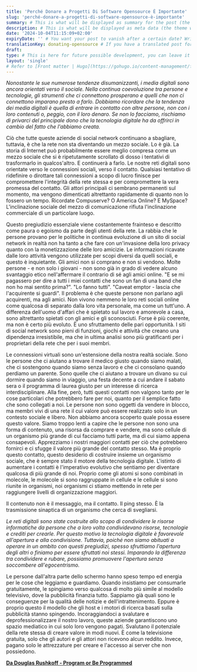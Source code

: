```yaml
---
title: 'Perché Donare a Progetti Di Software Opensource È Importante'
slug: 'perché-donare-a-progetti-di-software-opensource-è-importante'
summary: # This is what will be displayed as summary for the post (the theme will automatically generate one from the content you write in the post if left empty)
description: # This is what will be displayed as meta data (the theme will automatically grab it from summary if left empty)
date: '2024-10-04T11:15:09+02:00'
expiryDate: '' # You want your post to vanish after a certain date? Write it down here! Must be in the same format of `date`
translationKey: donating-opensource # If you have a translated post for this one, set the same translationKey to have the translation displayed
draft:
type: # This is here for future possible development, you can leave it blank
layout: 'single'
# Refer to [Front matter | Hugo](https://gohugo.io/content-management/front-matter/)
---
```


_Nonostante le sue numerose tendenze disumanizzanti, i media digitali sono ancora orientati verso il sociale. Nella continua coevoluzione tra persone e tecnologie, gli strumenti che ci connettono prosperano e quelli che non ci connettono imparano presto a farlo. Dobbiamo ricordare che la tendenza dei media digitali è quella di entrare in contatto con altre persone, non con i loro contenuti o, peggio, con il loro denaro. Se non lo facciamo, rischiamo di privarci del principale dono che la tecnologia digitale ha da offrirci in cambio del fatto che l'abbiamo creata._

Ciò che tutte queste aziende di social network continuano a sbagliare, tuttavia, è che la rete non sta diventando un mezzo sociale. Lo è già. La storia di Internet può probabilmente essere meglio compresa come un mezzo sociale che si è ripetutamente scrollato di dosso i tentativi di trasformarlo in qualcos'altro. E continuerà a farlo. Le nostre reti digitali sono orientate verso le connessioni sociali, verso il contatto. Qualsiasi tentativo di ridefinire o dirottare tali connessioni a scopo di lucro finisce per compromettere l'integrità della rete stessa e per compromettere la vera promessa del contatto.
Gli attori principali ci sembrano permanenti sul momento, ma vengono dimenticati altrettanto rapidamente di quanto non lo fossero un tempo. Ricordate Compuserve? O America Online? E MySpace? L'inclinazione sociale del mezzo di comunicazione rifiuta l'inclinazione commerciale di un particolare luogo.

Questo pregiudizio essenziale viene costantemente frainteso e descritto come paura o egoismo da parte degli utenti della rete. La rabbia che le persone provano per le politiche in continua evoluzione di un sito di social network in realtà non ha tanto a che fare con un'invasione della loro privacy quanto con la monetizzazione delle loro amicizie. Le informazioni ricavate dalle loro attività vengono utilizzate per scopi diversi da quelli sociali, e questo è inquietante. Gli amici non si comprano e non si vendono.
Molte persone - e non solo i giovani - non sono già in grado di vedere alcuno svantaggio etico nell'affermare il contrario di sé agli amici online. "E se mi pagassero per dire a tutti i miei contatti che sono un fan di una band che non ho mai sentito prima?". "Lo fanno tutti". "Caveat emptor - lascia che l'acquirente si guardi". Il problema è che queste persone non parlano agli acquirenti, ma agli amici. Non vivono nemmeno le loro reti sociali online come qualcosa di separato dalla loro vita personale, ma come un tutt'uno. A differenza dell'uomo d'affari che è spietato sul lavoro e amorevole a casa, sono altrettanto spietati con gli amici e gli sconosciuti. Forse è più coerente, ma non è certo più evoluto. È uno sfruttamento delle pari opportunità.
I siti di social network sono pieni di funzioni, giochi e attività che creano una dipendenza irresistibile, ma che in ultima analisi sono più gratificanti per i proprietari della rete che per i suoi membri.

Le connessioni virtuali sono un'estensione della nostra realtà sociale. Sono le persone che ci aiutano a trovare il medico giusto quando siamo malati, che ci sostengono quando siamo senza lavoro e che ci consolano quando perdiamo un parente. Sono quelle che ci aiutano a trovare un divano su cui dormire quando siamo in viaggio, una festa decente a cui andare il sabato sera o il programma di laurea giusto per un interesse di ricerca interdisciplinare. Alla fine, però, tutti questi contatti non valgono tanto per le cose particolari che potrebbero fare per noi, quanto per il semplice fatto che sono collegati a noi.
Le persone non sono oggetti da vendere in blocco, ma membri vivi di una rete il cui valore può essere realizzato solo in un contesto sociale e libero. Non abbiamo ancora scoperto quale possa essere questo valore.
Siamo troppo lenti a capire che le persone non sono una forma di contenuto, una risorsa da comprare e vendere, ma sono cellule di un organismo più grande di cui facciamo tutti parte, ma di cui siamo appena consapevoli. Apprezziamo i nostri maggiori contatti per ciò che potrebbero fornirci e ci sfugge il valore più grande del contatto stesso.
Ma è proprio questo contatto, questo desiderio di costruire insieme un organismo sociale, che è sempre stato il motore della tecnologia digitale. L'istinto di aumentare i contatti è l'imperativo evolutivo che sentiamo per diventare qualcosa di più grande di noi. Proprio come gli atomi si sono combinati in molecole, le molecole si sono raggruppate in cellule e le cellule si sono riunite in organismi, noi organismi ci stiamo mettendo in rete per raggiungere livelli di organizzazione maggiori.

Il contenuto non è il messaggio, ma il contatto. Il ping stesso. È la trasmissione sinaptica di un organismo che cerca di svegliarsi.

_Le reti digitali sono state costruite allo scopo di condividere le risorse informatiche da persone che a loro volta condividevano risorse, tecnologie e crediti per crearle. Per questo motivo la tecnologia digitale è favorevole all'apertura e alla condivisione. Tuttavia, poiché non siamo abituati a operare in un ambito con questi pregiudizi, spesso sfruttiamo l'apertura degli altri o finiamo per essere sfruttati noi stessi. Imparando la differenza tra condividere e rubare, possiamo promuovere l'apertura senza soccombere all'egocentrismo._

Le persone dall'altra parte dello schermo hanno speso tempo ed energia per le cose che leggiamo e guardiamo. Quando insistiamo per consumarle gratuitamente, le spingiamo verso qualcosa di molto più simile al modello televisivo, dove la pubblicità finanzia tutto. Sappiamo già quali sono le conseguenze per la qualità delle notizie e dell'intrattenimento. Eppure è proprio questo il modello che gli host e i motori di ricerca basati sulla pubblicità stanno spingendo. Incoraggiandoci a svalutare e deprofessionalizzare il nostro lavoro, queste aziende garantiscono uno spazio mediatico in cui solo loro vengono pagati. Svalutano il potenziale della rete stessa di creare valore in modi nuovi. È come la televisione gratuita, solo che gli autori e gli attori non ricevono alcun reddito. Invece, pagano solo le attrezzature per creare e l'accesso ai server che non possiedono.

**[Da Douglas Rushkoff - Program or Be Programmed](https://rushkoff.com/)**
